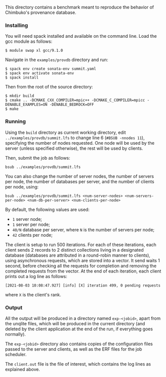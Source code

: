 This directory contains a benchmark meant to reproduce
the behavior of Chimbuko's provenance database.

### Installing

You will need spack installed and available on the
command line. Load the gcc module as follows:

```
$ module swap xl gcc/9.1.0
```

Navigate in the `examples/provdb` directory and run:

```
$ spack env create sonata-env summit.yaml
$ spack env activate sonata-env
$ spack install
```

Then from the root of the source directory:

```
$ mkdir build
$ cmake .. -DCMAKE_CXX_COMPILER=mpic++ -DCMAKE_C_COMPILER=mpicc -DENABLE_EXAMPLES=ON -DENABLE_BEDROCK=OFF
$ make
```

### Running

Using the `build` directory as current working directory, edit `../examples/provdb/summit.lfs`
to change line 6 (`#BSUB -nnodes 11`), specifying the number of nodes requested. One node will
be used by the server (unless specified otherwise), the rest will be used by clients.

Then, submit the job as follows:

```
bsub ../examples/provdb/summit.lfs
```

You can also change the number of server nodes, the number of servers per node, the number
of databases per server, and the number of clients per node, using:

```
bsub ../examples/provdb/summit.lfs <num-server-nodes> <num-servers-per-node> <num-db-per-server> <num-clients-per-node>
```

By default, the following values are used:

- `1` server node;
- `1` server per node;
- `40/N` database per server, where `N` is the number of servers per node;
- `42` clients per node;

The client is setup to run 500 iterations. For each of these iterations, each client sends 2 records
to 2 distinct collections living in a designated database (databases are attributed in a round-robin
manner to clients), using asynchronous requests, which are stored into a vector. It send waits 1 second,
before checking all the requests for completion and removing the completed requests from the vector.
At the end of each iteration, each client prints out a log line as follows:

```
[2021-08-03 10:08:47.927] [info] [X] iteration 499, 0 pending requests
```
where `X` is the client's rank.

### Output

All the output will be produced in a directory named `exp-<jobid>`, apart from the unqlite files, which
will be produced in the current directory (and deleted by the client application at the end of the run,
if everything goes normally).

The `exp-<jobid>` directory also contains copies of the configuration files passed to the server
and clients, as well as the ERF files for the job scheduler.

The `client.out` file is the file of interest, which contains the log lines as explained above.
